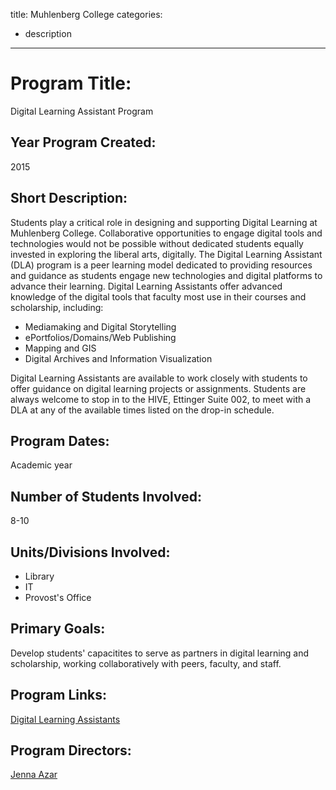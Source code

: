 title: Muhlenberg College
categories:
  - description
---

# Program Title: 
Digital Learning Assistant Program

## Year Program Created:
2015

## Short Description:
Students play a critical role in designing and supporting Digital Learning at Muhlenberg College.  Collaborative opportunities to engage digital tools and technologies would not be possible without dedicated students equally invested in exploring the liberal arts, digitally. The Digital Learning Assistant (DLA) program is a peer learning model dedicated to providing resources and guidance as students engage new technologies and digital platforms to advance their learning. Digital Learning Assistants offer advanced knowledge of the digital tools that faculty most use in their courses and scholarship, including: 
- Mediamaking and Digital Storytelling
- ePortfolios/Domains/Web Publishing
- Mapping and GIS
- Digital Archives and Information Visualization

Digital Learning Assistants are available to work closely with students to offer guidance on  digital learning projects or assignments.   Students are always welcome to stop in to the HIVE, Ettinger Suite 002, to meet with a DLA at any of the available times listed on the drop-in schedule.

## Program Dates:
Academic year

## Number of Students Involved:
8-10

## Units/Divisions Involved:
- Library
- IT
- Provost's Office

## Primary Goals:
Develop students' capacitites to serve as partners in digital learning and scholarship, working collaboratively with peers, faculty, and staff.

## Program Links:
[Digital Learning Assistants](http://diglearn.blogs.muhlenberg.edu/partners/digital-learning-assistants/)

## Program Directors:
[Jenna Azar](<jennaazar@muhlenberg.edu>)
